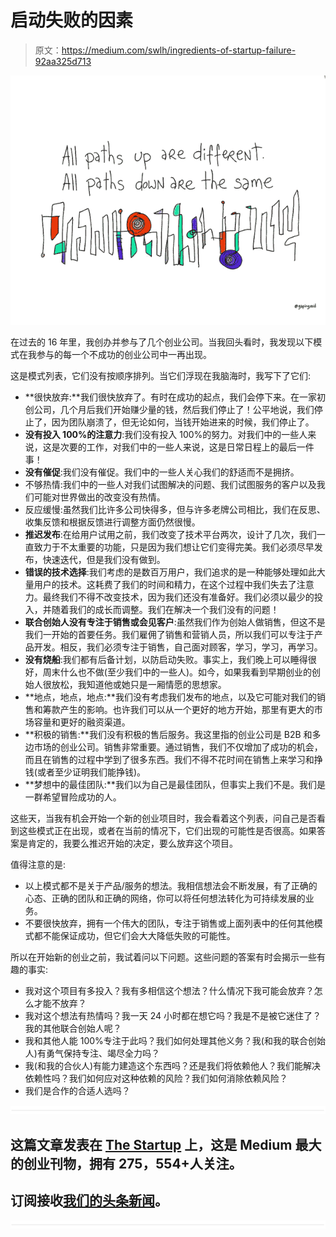 # 启动失败的因素

> 原文：<https://medium.com/swlh/ingredients-of-startup-failure-92aa325d713>

![](img/9f9a2ddbb8c905dd7e8951a73dd83044.png)

在过去的 16 年里，我创办并参与了几个创业公司。当我回头看时，我发现以下模式在我参与的每一个不成功的创业公司中一再出现。

这是模式列表，它们没有按顺序排列。当它们浮现在我脑海时，我写下了它们:

*   **很快放弃:**我们很快放弃了。有时在成功的起点，我们会停下来。在一家初创公司，几个月后我们开始赚少量的钱，然后我们停止了！公平地说，我们停止了，因为团队崩溃了，但无论如何，当钱开始进来的时候，我们停止了。
*   **没有投入 100%的注意力**:我们没有投入 100%的努力。对我们中的一些人来说，这是次要的工作，对我们中的一些人来说，这是日常日程上的最后一件事！
*   **没有催促**:我们没有催促。我们中的一些人关心我们的舒适而不是拥挤。
*   不够热情:我们中的一些人对我们试图解决的问题、我们试图服务的客户以及我们可能对世界做出的改变没有热情。
*   反应缓慢:虽然我们比许多公司快得多，但与许多老牌公司相比，我们在反思、收集反馈和根据反馈进行调整方面仍然很慢。
*   **推迟发布**:在给用户试用之前，我们改变了技术平台两次，设计了几次，我们一直致力于不太重要的功能，只是因为我们想让它们变得完美。我们必须尽早发布，快速迭代，但是我们没有做到。
*   **错误的技术选择**:我们考虑的是数百万用户，我们追求的是一种能够处理如此大量用户的技术。这耗费了我们的时间和精力，在这个过程中我们失去了注意力。最终我们不得不改变技术，因为我们还没有准备好。我们必须以最少的投入，并随着我们的成长而调整。我们在解决一个我们没有的问题！
*   **联合创始人没有专注于销售或会见客户**:虽然我们作为创始人做销售，但这不是我们一开始的首要任务。我们雇佣了销售和营销人员，所以我们可以专注于产品开发。相反，我们必须专注于销售，自己面对顾客，学习，学习，再学习。
*   **没有烧船**:我们都有后备计划，以防启动失败。事实上，我们晚上可以睡得很好，周末什么也不做(至少我们中的一些人)。如今，如果我看到早期创业的创始人很放松，我知道他或她只是一厢情愿的思想家。
*   **地点，地点，地点:**我们没有考虑我们发布的地点，以及它可能对我们的销售和筹款产生的影响。也许我们可以从一个更好的地方开始，那里有更大的市场容量和更好的融资渠道。
*   **积极的销售:**我们没有积极的售后服务。我这里指的创业公司是 B2B 和多边市场的创业公司。销售非常重要。通过销售，我们不仅增加了成功的机会，而且在销售的过程中学到了很多东西。我们不得不花时间在销售上来学习和挣钱(或者至少证明我们能挣钱)。
*   **梦想中的最佳团队:**我们以为自己是最佳团队，但事实上我们不是。我们是一群希望冒险成功的人。

这些天，当我有机会开始一个新的创业项目时，我会看着这个列表，问自己是否看到这些模式正在出现，或者在当前的情况下，它们出现的可能性是否很高。如果答案是肯定的，我要么推迟开始的决定，要么放弃这个项目。

值得注意的是:

*   以上模式都不是关于产品/服务的想法。我相信想法会不断发展，有了正确的心态、正确的团队和正确的网络，你可以将任何想法转化为可持续发展的业务。
*   不要很快放弃，拥有一个伟大的团队，专注于销售或上面列表中的任何其他模式都不能保证成功，但它们会大大降低失败的可能性。

所以在开始新的创业之前，我试着问以下问题。这些问题的答案有时会揭示一些有趣的事实:

*   我对这个项目有多投入？我有多相信这个想法？什么情况下我可能会放弃？怎么才能不放弃？
*   我对这个想法有热情吗？我一天 24 小时都在想它吗？我是不是被它迷住了？我的其他联合创始人呢？
*   我和其他人能 100%专注于此吗？我们如何处理其他义务？我(和我的联合创始人)有勇气保持专注、竭尽全力吗？
*   我(和我的合伙人)有能力建造这个东西吗？还是我们将依赖他人？我们能解决依赖性吗？我们如何应对这种依赖的风险？我们如何消除依赖风险？
*   我们是合作的合适人选吗？

![](img/731acf26f5d44fdc58d99a6388fe935d.png)

## 这篇文章发表在 [The Startup](https://medium.com/swlh) 上，这是 Medium 最大的创业刊物，拥有 275，554+人关注。

## 订阅接收[我们的头条新闻](http://growthsupply.com/the-startup-newsletter/)。

![](img/731acf26f5d44fdc58d99a6388fe935d.png)